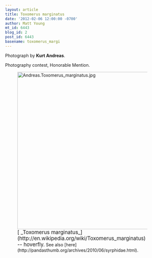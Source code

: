 ```yaml
---
layout: article
title: Toxomerus marginatus
date: '2012-02-06 12:00:00 -0700'
author: Matt Young
mt_id: 6443
blog_id: 2
post_id: 6443
basename: toxomerus_margi
---
```

Photograph by **Kurt Andreas**.

Photography contest, Honorable Mention.

<figure>
<img src="{{ site.baseurl }}/uploads/2012/Andreas.Toxomerus_marginatus.jpg" alt="Andreas.Toxomerus_marginatus.jpg" width="590" height="513" />
<figcaption markdown="span">
<big>[ _Toxomerus marginatus_](http://en.wikipedia.org/wiki/Toxomerus_marginatus) -- hoverfly.</big> See also [here](http://pandasthumb.org/archives/2010/06/syrphidae.html).

</figcaption>
</figure>
